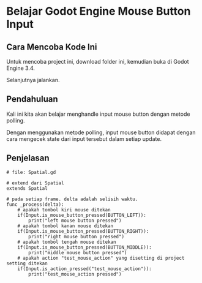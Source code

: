 # Belajar Godot Engine Mouse Button Input

## Cara Mencoba Kode Ini

Untuk mencoba project ini, download folder ini, kemudian buka di Godot Engine 3.4.

Selanjutnya jalankan.

## Pendahuluan

Kali ini kita akan belajar menghandle input mouse button dengan metode polling.

Dengan menggunakan metode polling, input mouse button didapat dengan cara mengecek state dari input tersebut dalam setiap update.

## Penjelasan

```
# file: Spatial.gd

# extend dari Spatial
extends Spatial

# pada setiap frame. delta adalah selisih waktu.
func _process(delta):
    # apakah tombol kiri mouse ditekan
    if(Input.is_mouse_button_pressed(BUTTON_LEFT)):
        print("left mouse button pressed")
    # apakah tombol kanan mouse ditekan
    if(Input.is_mouse_button_pressed(BUTTON_RIGHT)):
        print("right mouse button pressed")
    # apakah tombol tengah mouse ditekan
    if(Input.is_mouse_button_pressed(BUTTON_MIDDLE)):
        print("middle mouse button pressed")
    # apakah action "test_mouse_action" yang disetting di project setting ditekan
    if(Input.is_action_pressed("test_mouse_action")):
        print("test_mouse_action pressed")
```

# 

